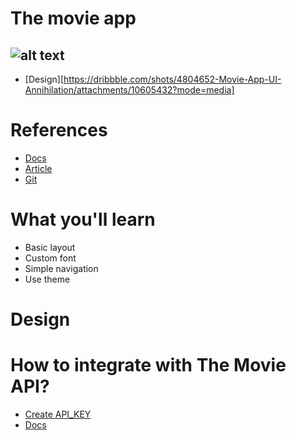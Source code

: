 # The movie app

![alt text](https://mir-s3-cdn-cf.behance.net/project_modules/2800_opt_1/9448fc150305769.62f7808f4dfa0.png)
- 
- [Design][https://dribbble.com/shots/4804652-Movie-App-UI-Annihilation/attachments/10605432?mode=media]

# References
- [Docs](https://developer.android.com/jetpack/compose/navigation#kts)
- [Article](https://vtsen.hashnode.dev/simple-jetpack-compose-navigation-example)
- [Git](https://github.com/vinchamp77/Demo_SimpleNavigationCompose)

# What you'll learn

- Basic layout
- Custom font
- Simple navigation
- Use theme

# Design


# How to integrate with The Movie API?
- [Create API_KEY](https://www.themoviedb.org/settings/api)
- [Docs](https://developers.themoviedb.org/3/getting-started/introduction)